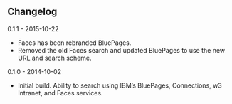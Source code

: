 ## Changelog

0.1.1 - 2015-10-22
- Faces has been rebranded BluePages. 
- Removed the old Faces search and updated BluePages to use the new URL and search scheme. 

0.1.0 - 2014-10-02
- Initial build. Ability to search using IBM’s BluePages, Connections, w3 Intranet, and Faces services.
